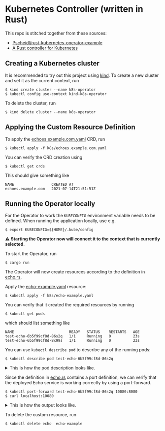 # Kubernetes Controller (written in Rust)

This repo is stitched together from these sources:

- [Pscheidl/rust-kubernetes-operator-example]
- [A Rust controller for Kubernetes]

## Creating a Kubernetes cluster

It is recommended to try out this project using [kind].
To create a new cluster and set it as the current context, run 

```console
$ kind create cluster --name k8s-operator
$ kubectl config use-context kind-k8s-operator
```

To delete the cluster, run

```console
$ kind delete cluster --name k8s-operator
```

## Applying the Custom Resource Definition

To apply the [echoes.example.com.yaml] CRD, run

```console
$ kubectl apply -f k8s/echoes.example.com.yaml
```

You can verify the CRD creation using

```console
$ kubectl get crds
```

This should give something like

```console
NAME                 CREATED AT
echoes.example.com   2021-07-14T21:51:51Z
```

## Running the Operator locally

For the Operator to work the `KUBECONFIG` environment variable
needs to be defined. When running the application locally,
use e.g.

```console
$ export KUBECONFIG=${HOME}/.kube/config
```

⚠️ **Starting the Operator now will connect it to the context that is currently selected.** 

To start the Operator, run

```console
$ cargo run
```

The Operator will now create resources according to the definition in [echo.rs].

Apply the [echo-example.yaml] resource:

```console
$ kubectl apply -f k8s/echo-example.yaml
```

You can verify that it created the required resources by running

```console
$ kubectl get pods
```

which should list something like

```console
NAME                         READY   STATUS    RESTARTS   AGE
test-echo-6b5f99cf8d-86s2q   1/1     Running   0          23s
test-echo-6b5f99cf8d-8x99s   1/1     Running   0          23s
```

You can use `kubectl describe pod` to describe any of the running pods:

```console
$ kubectl describe pod test-echo-6b5f99cf8d-86s2q
```

<details>
<summary>This is how the pod description looks like.</summary>

```text
Name:         test-echo-6b5f99cf8d-86s2q
Namespace:    default
Priority:     0
Node:         k8s-operator-control-plane/172.19.0.5
Start Time:   Thu, 15 Jul 2021 00:21:27 +0200
Labels:       app=test-echo
              pod-template-hash=6b5f99cf8d
Annotations:  <none>
Status:       Running
IP:           10.244.0.5
IPs:
  IP:           10.244.0.5
Controlled By:  ReplicaSet/test-echo-6b5f99cf8d
Containers:
  test-echo:
    Container ID:   containerd://40c65b2bf18ac1289c5f651334f9a7d0950725dbd033b59d1ab36690af28b128
    Image:          inanimate/echo-server:latest
    Image ID:       docker.io/inanimate/echo-server@sha256:f988e7b6320f65548a418eb79a7ff26faf1a4a0d6d59f63bc8c3fc116b2dcff1
    Port:           8080/TCP
    Host Port:      0/TCP
    State:          Running
      Started:      Thu, 15 Jul 2021 00:21:33 +0200
    Ready:          True
    Restart Count:  0
    Environment:    <none>
    Mounts:
      /var/run/secrets/kubernetes.io/serviceaccount from default-token-rzpjj (ro)
Conditions:
  Type              Status
  Initialized       True 
  Ready             True 
  ContainersReady   True 
  PodScheduled      True 
Volumes:
  default-token-rzpjj:
    Type:        Secret (a volume populated by a Secret)
    SecretName:  default-token-rzpjj
    Optional:    false
QoS Class:       BestEffort
Node-Selectors:  <none>
Tolerations:     node.kubernetes.io/not-ready:NoExecute for 300s
                 node.kubernetes.io/unreachable:NoExecute for 300s
Events:
  Type    Reason     Age    From                                 Message
  ----    ------     ----   ----                                 -------
  Normal  Scheduled  3m53s  default-scheduler                    Successfully assigned default/test-echo-6b5f99cf8d-86s2q to k8s-operator-control-plane
  Normal  Pulling    3m52s  kubelet, k8s-operator-control-plane  Pulling image "inanimate/echo-server:latest"
  Normal  Pulled     3m47s  kubelet, k8s-operator-control-plane  Successfully pulled image "inanimate/echo-server:latest" in 5.008959095s
  Normal  Created    3m47s  kubelet, k8s-operator-control-plane  Created container test-echo
  Normal  Started    3m47s  kubelet, k8s-operator-control-plane  Started container test-echo
```
</details>

Since the definition in [echo.rs] contains a port definition, we can verify
that the deployed Echo service is working correctly by using a port-forward.

```console
$ kubectl port-forward test-echo-6b5f99cf8d-86s2q 10080:8080
$ curl localhost:10080
```

<details>
<summary>This is how the output looks like.</summary>

```text
Welcome to echo-server!  Here's what I know.
  > Head to /ws for interactive websocket echo!

-> My hostname is: test-echo-6b5f99cf8d-86s2q

-> Requesting IP: 127.0.0.1:41874

-> Request Headers | 

  HTTP/1.1 GET /

  Host: localhost:10080
  Accept: */*
  User-Agent: curl/7.71.1


-> Response Headers | 

  Content-Type: text/plain
  X-Real-Server: echo-server

  > Note that you may also see "Transfer-Encoding" and "Date"!


-> My environment |
  ADD_HEADERS={"X-Real-Server": "echo-server"}
  HOME=/
  HOSTNAME=test-echo-6b5f99cf8d-86s2q
  KUBERNETES_PORT=tcp://10.96.0.1:443
  KUBERNETES_PORT_443_TCP=tcp://10.96.0.1:443
  KUBERNETES_PORT_443_TCP_ADDR=10.96.0.1
  KUBERNETES_PORT_443_TCP_PORT=443
  KUBERNETES_PORT_443_TCP_PROTO=tcp
  KUBERNETES_SERVICE_HOST=10.96.0.1
  KUBERNETES_SERVICE_PORT=443
  KUBERNETES_SERVICE_PORT_HTTPS=443
  PATH=/usr/local/sbin:/usr/local/bin:/usr/sbin:/usr/bin:/sbin:/bin
  PORT=8080
  SSLPORT=8443


-> Contents of /etc/resolv.conf | 
search default.svc.cluster.local svc.cluster.local cluster.local
nameserver 10.96.0.10
options ndots:5


-> Contents of /etc/hosts | 
# Kubernetes-managed hosts file.
127.0.0.1	localhost
::1	localhost ip6-localhost ip6-loopback
fe00::0	ip6-localnet
fe00::0	ip6-mcastprefix
fe00::1	ip6-allnodes
fe00::2	ip6-allrouters
10.244.0.5	test-echo-6b5f99cf8d-86s2q



-> And that's the way it is 2021-07-14 22:28:25.606907696 +0000 UTC

// Thanks for using echo-server, a project by Mario Loria (InAnimaTe).
// https://github.com/inanimate/echo-server
// https://hub.docker.com/r/inanimate/echo-server
```
</details>

To delete the custom resource, run

```console
$ kubectl delete echo  echo-example
```

[kind]: https://kind.sigs.k8s.io/
[echo.rs]: src/echo.rs
[Pscheidl/rust-kubernetes-operator-example]: https://github.com/Pscheidl/rust-kubernetes-operator-example
[A Rust controller for Kubernetes]: https://blog.frankel.ch/start-rust/6/
[echo-example.yaml]: k8s/echo-example.yaml
[echoes.example.com.yaml]: k8s/echoes.example.com.yaml
